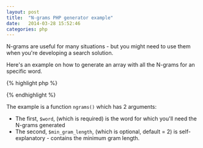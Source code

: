 ```yaml
---
layout: post
title:  "N-grams PHP generator example"
date:   2014-03-28 15:52:46
categories: php
---
```


N-grams are useful for many situations - but you might need to use them when you're developing a search solution.

Here's an example on how to generate an array with all the N-grams for an specific word.

{% highlight php %}
<?php

function ngrams($word, $min_gram_length = 2) {
        $ngrams = array();
        $word = trim($word);
        $len = strlen($word);
        $max_gram_length = $len - 1;
         
        //BEGIN N-GRAM SIZE LOOP $a
         
        for ($a = $min_gram_length; $a <= $max_gram_length; $a++) { //BEGIN N-GRAM SIZE LOOP $a
             
            for ($pos = 0; $pos < $len; $pos ++ {  //BEGIN POSITION WITHIN WORD $pos
                 
                if(($pos + $a -1) < $len) {  //IF THE SUBSTRING WILL NOT EXCEED THE END OF THE WORD
                 
                $ngrams[] = substr($word, $pos, $a);
 
                }  //END IF THE SUBSTRING WILL NOT EXCEED THE END OF THE WORD
             
            } //END POSITION WITHIN WORD $pos
         
        }  //END N-GRAM SIZE LOOP $a
         
        $ngrams = array_unique($ngrams);
         
return $ngrams;
}

?>
{% endhighlight %}

The example is a function `ngrams()` which has 2 arguments:
*	The first, `$word`, (which is required) is the word for which you'll need the N-grams generated
*	The second, `$min_gram_length`, (which is optional, default = 2) is self-explanatory - contains the minimum gram length.
